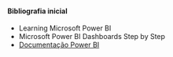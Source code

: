 
#### Bibliografia inicial
- Learning Microsoft Power BI
- Microsoft Power BI Dashboards Step by Step
- [Documentação Power BI](https://learn.microsoft.com/pt-br/power-bi/)
